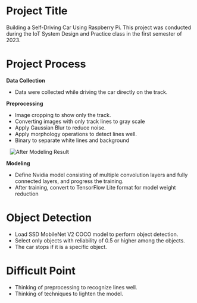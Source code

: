 # Project Title
Building a Self-Driving Car Using Raspberry Pi. This project was conducted during the IoT System Design and Practice class in the first semester of 2023.


# Project Process

**Data Collection**
- Data were collected while driving the car directly on the track.

**Preprocessing**
- Image cropping to show only the track.
- Converting images with only track lines to gray scale
- Apply Gaussian Blur to reduce noise.
- Apply morphology operations to detect lines well.
- Binary to separate white lines and background

<img src="https://github.com/user-attachments/assets/0cc2fc33-b96f-46d4-9bd3-82bc760eb904" alt="After Modeling Result" style="display: inline; margin-left: 10px;"/>


**Modeling**
- Define Nvidia model consisting of multiple convolution layers and fully connected layers, and progress the training.
- After training, convert to TensorFlow Lite format for model weight reduction

# Object Detection
- Load SSD MobileNet V2 COCO model to perform object detection. 
- Select only objects with reliability of 0.5 or higher among the objects.
- The car stops if it is a specific object.

# Difficult Point
- Thinking of preprocessing to recognize lines well.
- Thinking of techniques to lighten the model.